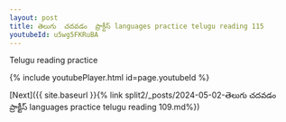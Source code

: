 ```yaml
---
layout: post
title: తెలుగు  చదవడం  ప్రాక్టీస్ languages practice telugu reading 115
youtubeId: u5wg5FKRuBA
---
```

 
 
Telugu reading practice
 
 
 
 
 


{% include youtubePlayer.html id=page.youtubeId %}
 
[Next]({{ site.baseurl }}{% link  split2/_posts/2024-05-02-తెలుగు  చదవడం  ప్రాక్టీస్ languages practice telugu reading 109.md%})
 
